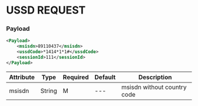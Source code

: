 # USSD REQUEST


###  Payload
```xml
<Payload>
    <msisdn>89110437</msisdn>
    <ussdCode>*1414*1*1#</ussdCode>
    <sessionId>111</sessionId>
</Payload>
```
|Attribute|Type|Required|Default|Description|
|---     |---       |---     |---    |---        |
|msisdn|String|M|---    |msisdn without country code|
